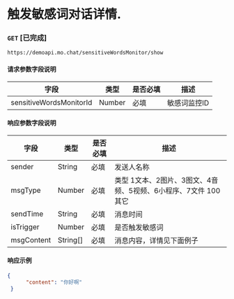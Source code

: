 # 触发敏感词对话详情.
### `GET`  [已完成]
```
https://demoapi.mo.chat/sensitiveWordsMonitor/show
```

#### 请求参数字段说明

| 字段  | 类型 | 是否必填 | 描述|
| ------------- | ------------- | ------------------ | ------------------ |
| sensitiveWordsMonitorId  | Number  | 必填 | 敏感词监控ID |

#### 响应参数字段说明

| 字段  | 类型 | 是否必填 | 描述|
| ------------- | ------------- | ------------------ | ------------------ |
| sender  | String  | 必填 | 发送人名称 |
| msgType  | Number  | 必填 | 类型 1文本、2图片、3图文、4音频、5视频、6小程序、7文件 100其它 |
| sendTime  | String  | 必填 | 消息时间 |
| isTrigger  | Number  | 必填 | 是否触发敏感词 |
| msgContent  | String[]  | 必填 | 消息内容，详情见下面例子 |


#### 响应示例

```json
{
      "content": "你好啊"
 }
```